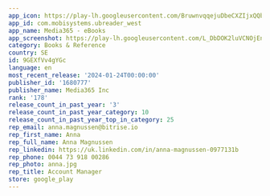 ```yaml
---
app_icon: https://play-lh.googleusercontent.com/BruwnvqqejuDbeCXZIjxQQbOGhxMdV9TV75RnXsAMt2aNeXaiOSn9_syXPQdCYV8Neg
app_id: com.mobisystems.ubreader_west
app_name: Media365 - eBooks
app_screenshot: https://play-lh.googleusercontent.com/L_DbDOK2luVCNOjEnAde8EYCqnvz_8vbWOBO6musCBWwTU9Gw9Kx9J-CaJ5fltJVCkw
category: Books & Reference
country: SE
id: 9GEXfVv4gYGc
language: en
most_recent_release: '2024-01-24T00:00:00'
publisher_id: '1680777'
publisher_name: Media365 Inc
rank: '178'
release_count_in_past_year: '3'
release_count_in_past_year_category: 10
release_count_in_past_year_top_in_category: 25
rep_email: anna.magnussen@bitrise.io
rep_first_name: Anna
rep_full_name: Anna Magnussen
rep_linkedin: https://uk.linkedin.com/in/anna-magnussen-0977131b
rep_phone: 0044 73 918 00286
rep_photo: anna.jpg
rep_title: Account Manager
store: google_play
---
```

